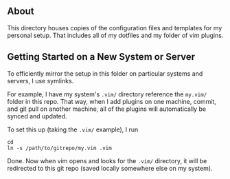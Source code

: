 ## About

This directory houses copies of the configuration files and templates for my
personal setup.  That includes all of my dotfiles and my folder of vim plugins.

## Getting Started on a New System or Server

To efficiently mirror the setup in this folder on particular systems and
servers, I use symlinks.

For example, I have my system's `.vim/` directory reference the `my.vim/`
folder in this repo.  That way, when I add plugins on one machine, commit, and
git pull on another machine, all of the plugins will automatically be synced
and updated.

To set this up (taking the `.vim/` example), I run 

    cd 
    ln -s /path/to/gitrepo/my.vim .vim

Done. Now when vim opens and looks for the `.vim/` directory, it will be
redirected to this git repo (saved locally somewhere else on my system).
